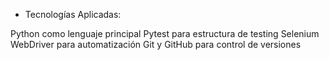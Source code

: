 



- Tecnologías Aplicadas:

Python como lenguaje principal
Pytest para estructura de testing
Selenium WebDriver para automatización
Git y GitHub para control de versiones